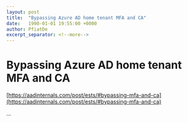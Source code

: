 ```yaml
---
layout: post
title:  "Bypassing Azure AD home tenant MFA and CA"
date:   1990-01-01 19:55:00 +0000
author: PfiatDe
excerpt_separator: <!--more-->
---
```


# Bypassing Azure AD home tenant MFA and CA
[https://aadinternals.com/post/ests/#bypassing-mfa-and-ca](https://aadinternals.com/post/ests/#bypassing-mfa-and-ca)

...
<!--more-->
